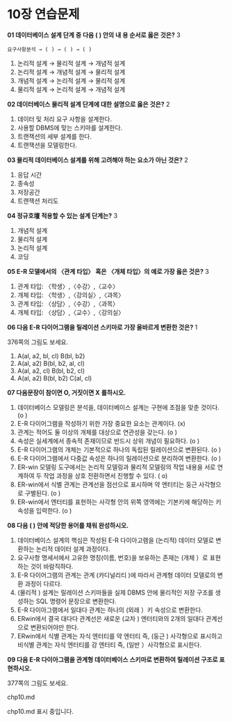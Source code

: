 
# 10장 연습문제

**01 데이터베이스 설계 단계 중 다음 ( ) 안의 내 용 순서로 옳은 것은?** 3

`요구사항분석 → ( ) → ( ) → ( )`

1. 논리적 설계 → 물리적 설계 → 개념적 설계
2. 논리적 설계 → 개념적 설계 → 물리적 설계
3. 개념적 설계 → 논리적 설계 → 물리적 설계
4. 물리적 설계 → 논리적 설계 → 개념적 설계

**02 데이터베이스 물리적 설계 단계에 대한 설명으로 옳은 것은?** 2

1. 데이터 및 처리 요구 사항을 설계한다.
2. 사용할 DBMS에 맞는 스키마를 설계한다.
3. 트랜잭션의 세부 설계를 한다.
4. 트랜잭션을 모델링한다.

**03 물리적 데이터베이스 설계를 위해 고려해야 하는 요소가 아닌 것은?** 2

1. 응답 시간
2. 종속성
3. 저장공간
4. 트랜잭션 처리도

**04 정규호壇 적용할 수 있는 설계 단계는?** 3

1. 개념적 설계
2. 물리적 설계
3. 논리적 설계
4. 코딩

**05 E-R 모델에서의 〈관계 타입〉 혹은 〈개체 타입〉의 예로 가장 옳은 것은?** 3 

1. 관계 타입: 〈학생〉,〈수강〉,〈교수〉
2. 개체 타입: 〈학생〉,〈강의실〉,〈과목〉
3. 관계 타입: 〈상담〉,〈수강〉,〈과목〉
4. 개체 타입: 〈상담〉,〈교수〉,〈강의실〉
 
**06 다음 E-R 다이어그램을 릴레이션 스키마로 가장 올바르게 변환한 것은?** 1

376쪽의 그림도 보세요.

1. A(al, a2, bl, cl) B(bl, b2)
2. A(al, a2) B(bl, b2, al, cl)
3. A(al, a2, cl) B(bl, b2, cl)
4. A(al, a2) B(bl, b2) C(al, cl)

**07 다음문장이 참이면 O, 거짓이면 X 를하시오.**

1. 데이터베이스 모델링은 분석을, 데이터베이스 설계는 구현에 초점을 맞춘 것이다. (o )
2. E-R 다이어그램을 작성하기 위한 가장 중요한 요소는 관계이다. (x)
3. 관계는 적어도 둘 이상의 개체를 대상으로 연관성을 갖는다. (o )
4. 속성은 실세계에서 종속적 존재이므로 반드시 상위 개념이 필요하다. (o )
5. E-R 다이어그램의 개체는 기본적으로 하나의 독립된 릴레이션으로 변환된다. (o )
6. E-R 다이어그램에서 다중값 속성은 하나의 릴레이션으로 분리하여 변환한다. (o )
7. ER-win 모델링 도구에서는 논리적 모델링과 물리적 모델링의 작업 내용을 서로 연계하여 두 작업 과정을 상호 전환하면서 진행할 수 있다. ( o)
8. ER-win에서 식별 관계는 관계선을 점선으로 표시하며 약 엔터티는 둥근 사각형으로 구별된다. (o )
9. ER-win에서 엔터티를 표현하는 사각형 안의 위쪽 영역에는 기본키에 해당하는 키 속성을 입력한다. (o )

**08 다음 ( ) 안에 적당한 용어를 채워 완성하시오.**

1. 데이터베이스 설계의 핵심은 작성된 E-R 다이아고램을 (논리적) 데이터 모델로 변환하는 논리적 데이터 설계 과정이다.
2. 요구사항 명세서에서 고유한 명칭(이름, 번호)을 보유하는 존재는 (개체 ）로 표현하는 것이 바람직하다.
3. E-R 다이어그램의 관계는 관계 (카디널리티 )에 따라서 관계형 데이터 모델로의 변환 과정이 다르다.
4. (물리적 ) 설계는 릴레이션 스키마들을 실제 DBMS 안에 물리적인 저장 구조를 생성하는 SQL 명령어 문장으로 변환한다.
5. E-R 다이아그램에서 일대다 관계는 하나의 (외래 ）키 속성으로 변환한다.
6. ERwin에서 결국 대다다 관계선은 새로운 (교차 ) 엔터티와의 2개의 일대다 관계선으로 변환되어야만 한다.
7. ERwin에서 식별 관계는 자식 엔터티를 약 엔터티 즉, (둥근 ) 사각형으로 표시하고 비식별 관계는 자식 엔터티를 강 엔터티 즉, (일반 ）사각형으로 표시한다.

**09 다음 E-R 다이아그램을 관계형 데이터베이스 스키마로 변환하여 릴레이션 구조로 표현하시오.**

377쪽의 그림도 보세요.










chp10.md

chp10.md 표시 중입니다.
